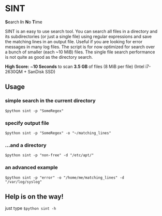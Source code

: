 # SINT
**S**earch **I**n **N**o **T**ime

SINT is an easy to use search tool. You can search all files in a directory and its subdirectories (or just a single file) using regular expressions and save the matching lines in an output file. Useful if you are looking for error messages in many log files. The script is for now optimized for search over a bunch of smaller (each ~10 MiB) files. The single file search performance is not quite as good as the directory search.

__High Score:__ ~__10 Seconds__ to scan __3.5 GB__ of files (8 MiB per file) (Intel i7-2630QM + SanDisk SSD)


## Usage
### simple search in the current directory
`$python sint -p "SomeRegex"`

### specify output file
`$python sint -p "SomeRegex" -o "~/matching_lines"`

### ...and a directory
`$python sint -p "non-free" -d "/etc/apt/"`

### an advanced example
`$python sint -p "error" -o "/home/me/matching_lines" -d "/var/log/syslog"`

## Help is on the way!
just type `$python sint -h`
